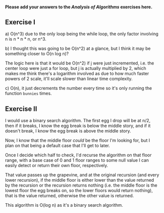 #### Please add your answers to the ***Analysis of  Algorithms*** exercises here.

## Exercise I

a) O(n^3) due to the only loop being the while loop, the only factor involving n is n * n * n, or n^3.


b) I thought this was going to be O(n^2) at a glance, but I think it may be something closer to O(n log n)?

The logic here is that it would be O(n^2) if j were just incremented, i.e. the center loop were just a for loop, but j is actually multiplied by 2, which makes me think there's a logarithm involved as due to how much faster powers of 2 scale, it'll scale slower than linear time complexity.


c) O(n), it just decrements the number every time so it's only running the function `bunnies` times.

## Exercise II
I would use a binary search algorithm. The first egg I drop will be at n/2, then if it breaks, I know the egg break is below the middle story, and if it doesn't break, I know the egg break is above the middle story.

Now, I know that the middle floor _could_ be the floor I'm looking for, but I plan on that being a default case that I'll get to later.

Once I decide which half to check, I'd recurse the algorithm on that floor range, with a base case of 0 and 1 floor ranges to some null value I can easily detect or return their own floor, respectively.

That value passes up the grapevine, and at the original recursion (and every lower recursion), if the middle floor is either lower than the value returned by the recursion or the recursion returns nothing (i.e. the middle floor is the lowest floor the egg breaks on, so the lower floors would return nothing), that is the value returned, otherwise the other value is returned.

This algorithm is O(log n) as it's a binary search algorithm.
